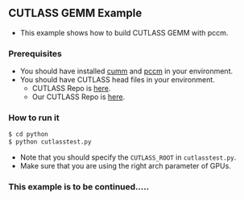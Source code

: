## CUTLASS GEMM Example

* This example shows how to build CUTLASS GEMM with pccm.

### Prerequisites

* You should have installed [cumm](https://github.com/FindDefinition/cumm) and [pccm](https://github.com/FindDefinition/pccm ) in your environment. 
* You should have CUTLASS head files in  your environment.
  * CUTLASS Repo is [here](https://github.com/NVIDIA/cutlass).
  * Our CUTLASS Repo is [here](https://github.com/mit-han-lab/cutlass). 



### How to run it

```bash
$ cd python
$ python cutlasstest.py
```

* Note that you should specify the `CUTLASS_ROOT` in `cutlasstest.py`.
* Make sure that you are using the right arch parameter of GPUs.



### This example is to be continued.....



 